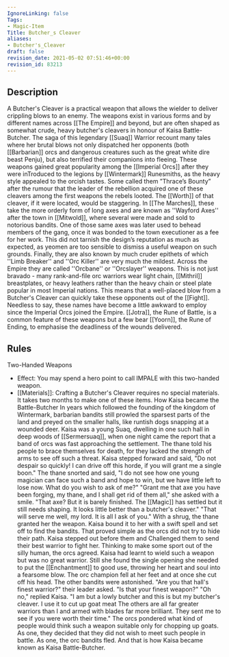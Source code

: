 ```yaml
---
IgnoreLinking: false
Tags:
- Magic-Item
Title: Butcher_s Cleaver
aliases:
- Butcher's_Cleaver
draft: false
revision_date: 2021-05-02 07:51:46+00:00
revision_id: 83213
---
```


## Description
A Butcher's Cleaver is a practical weapon that allows the wielder to deliver crippling blows to an enemy. The weapons exist in various forms and by different names across [[The Empire]] and beyond, but are often shaped as somewhat crude, heavy butcher's cleavers in honour of Kaisa Battle-Butcher. The saga of this legendary [[Suaq]] Warrior recount many tales where her brutal blows not only dispatched her opponents (both [[Barbarian]] orcs and dangerous creatures such as the great white dire beast Penju), but also terrified their companions into fleeing.
These weapons gained great popularity among the [[Imperial Orcs]] after they were inTroduced to the legions by [[Wintermark]] Runesmiths, as the heavy style appealed to the orcish tastes. Some called them ”Thrace’s Bounty” after the rumour that the leader of the rebellion acquired one of these cleavers among the first weapons the rebels looted. The [[Worth]] of that cleaver, if it were located, would be staggering.
In [[The Marches]], these take the more orderly form of long axes and are known as ''Wayford Axes'' after the town in [[Mitwold]], where several were made and sold to notorious bandits. One of those same axes was later used to behead members of the gang, once it was bonded to the town executioner as a fee for her work. This did not tarnish the design’s reputation as much as expected, as yeomen are too sensible to dismiss a useful weapon on such grounds.
Finally, they are also known by much cruder epithets of which ''Limb Breaker'' and ''Orc Killer'' are very much the mildest. Across the Empire they are called ''Orcbane'' or ''Orcslayer'' weapons. This is not just bravado - many rank-and-file orc warriors wear light chain, [[Mithril]] breastplates, or heavy leathers rather than the heavy chain or steel plate popular in most Imperial nations. This means that a well-placed blow from a Butcher's Cleaver can quickly take these opponents out of the [[Fight]]. Needless to say, these names have become a little awkward to employ since the Imperial Orcs joined the Empire. 
[[Jotra]], the Rune of Battle, is a common feature of these weapons but a few bear [[Yoorn]], the Rune of Ending, to emphasise the deadliness of the wounds delivered.
## Rules
Two-Handed Weapons
* Effect: You may spend a hero point to call IMPALE with this two-handed weapon.
* [[Materials]]: Crafting a Butcher's Cleaver requires no special materials. It takes two months to make one of these items.
How Kaisa became the Battle-Butcher
In years which followed the founding of the kingdom of Wintermark, barbarian bandits still prowled the sparsest parts of the land and preyed on the smaller halls, like runtish dogs snapping at a wounded deer. Kaisa was a young Suaq, dwelling in one such hall in deep woods of [[Sermersuaq]], when one night came the report that a band of orcs was fast approaching the settlement. The thane told his people to brace themselves for death, for they lacked the strength of arms to see off such a threat. 
Kaisa stepped forward and said, "Do not despair so quickly! I can drive off this horde, if you will grant me a single boon."
The thane snorted and said, "I do not see how one young magician can face such a band and hope to win, but we have little left to lose now. What do you wish to ask of me?"
"Grant me that axe you have been forging, my thane, and I shall get rid of them all," she asked with a smile.
"That axe? But it is barely finished. The [[Magic]] has settled but it still needs shaping. It looks little better than a butcher's cleaver."
"That will serve me well, my lord. It is all I ask of you."
With a shrug, the thane granted her the weapon. Kaisa bound it to her with a swift spell and set off to find the bandits. That proved simple as the orcs did not try to hide their path. Kaisa stepped out before them and Challenged them to send their best warrior to fight her. Thinking to make some sport out of the silly human, the orcs agreed. 
Kaisa had learnt to wield such a weapon but was no great warrior. Still she found the single opening she needed to put the [[Enchantment]] to good use, throwing her heart and soul into a fearsome blow. The orc champion fell at her feet and at once she cut off his head.
The other bandits were astonished. 
"Are you that hall's finest warrior?" their leader asked. "Is that your finest weapon?"
"Oh no," replied Kaisa. "I am but a lowly butcher and this is but my butcher's cleaver. I use it to cut up goat meat The others are all far greater warriors than I and armed with blades far more brilliant. They sent me to see if you were worth their time."
The orcs pondered what kind of people would think such a weapon suitable only for chopping up goats. As one, they decided that they did not wish to meet such people in battle. As one, the orc bandits fled.
And that is how Kaisa became known as Kaisa Battle-Butcher.